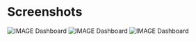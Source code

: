# Screenshots
![IMAGE Dashboard](/docs/images/dashboard.png)
![IMAGE Dashboard](/docs/images/details.png)
![IMAGE Dashboard](/docs/images/actions.png)